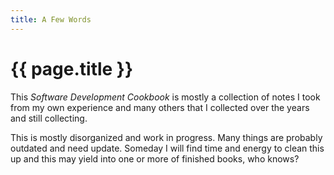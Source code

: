 ```yaml
---
title: A Few Words
---
```


# {{ page.title }}

This *Software Development Cookbook* is mostly a collection of notes I took from
my own experience
and many others that I collected over the years and still collecting.

This is mostly disorganized and work in progress. Many things are probably outdated
and need update. Someday I will find time and energy to
clean this up and this may yield into one or more
of finished books, who knows?


